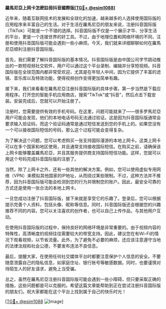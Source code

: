 **羅馬尼亞上网卡怎麽註冊抖音國際版[[TG💪+ @esim1088](https://t.me/s/esim1088)]**

近年来，随着互联网技术的发展和全球化的加速，越来越多的人选择使用国际版的应用程序来丰富自己的生活。对于生活在羅馬尼亞的朋友来说，注册抖音国际版（TikTok）可能是一个不错的选择。抖音国际版不仅是一个展示才华、分享生活的平台，更是一个连接世界的好工具。不过，由于地理位置和网络环境的不同，注册和使用抖音国际版可能会遇到一些小麻烦。今天，我们就来详细聊聊如何在羅馬尼亞顺利注册抖音国际版。

首先，我们需要了解抖音国际版的基本情况。抖音国际版是由中国公司字节跳动推出的一款短视频社交软件，用户可以通过这个平台录制、编辑并分享短视频。抖音国际版在全球范围内都非常受欢迎，尤其是在年轻人中间，因为它提供了丰富的滤镜、音乐库以及特效功能，使得视频创作变得更加简单有趣。

接下来，我们来看看在羅馬尼亞注册抖音国际版的具体步骤。第一步当然是下载应用程序。打开您的智能手机应用商店，搜索“TikTok”或“抖音”，然后点击下载安装。安装完成后，您就可以开始注册了。

注册时，您需要提供有效的手机号码。在这里，问题可能就来了——很多罗馬尼亞用户可能会发现，他们的本地电话号码无法通过验证。这是因为抖音国际版通常会要求输入验证码，而这个验证码通常是通过短信发送到您的手机上的。如果您没有一个可以接收国际短信的号码，那么这个过程可能会变得复杂。

为了解决这个问题，您可以考虑购买一张支持国际漫游的本地上网卡。这类上网卡可以在多个国家和地区使用，并且通常支持接收国际短信。在购买之前，请确保该上网卡能够覆盖羅馬尼亞，并且其服务提供商支持国际短信功能。这样，您就可以用这个号码完成抖音国际版的注册了。

当然，除了上网卡之外，还有一些其他的解决方案。例如，您可以使用虚拟专用网络（VPN）来模拟其他国家的IP地址，从而绕过某些限制。不过，这种方法并不推荐，因为抖音国际版可能会检测到您的行为并限制您的账户。因此，最安全可靠的方式还是使用一张合法的本地上网卡。

一旦您成功注册了抖音国际版，接下来就是享受它的乐趣了。登录后，您可以根据提示完善个人资料，包括头像、昵称等信息。同时，抖音国际版还会根据您的兴趣推荐不同的内容。您可以关注喜欢的创作者，也可以自己上传作品，与其他用户互动。

在使用抖音国际版的过程中，保持良好的网络环境是非常重要的。由于视频内容的特殊性，高清晰度的视频往往需要较大的带宽支持。因此，建议您在有Wi-Fi的情况下观看视频，以节省流量。此外，为了避免不必要的麻烦，还应该注意遵守当地的法律法规和社会公德，不要发布违法不良信息。

最后，提醒大家，在使用任何社交媒体平台时都要注意保护个人信息的安全。不要随意泄露自己的隐私信息，如家庭住址、银行账号等敏感数据。同时，也要谨慎对待陌生人的好友请求，避免上当受骗。

总之，虽然在羅馬尼亞注册抖音国际版可能会遇到一些小障碍，但只要采取正确的措施，这些问题都是可以克服的。希望这篇文章能帮助到正在尝试注册抖音国际版的朋友们。祝大家都能在这个平台上找到属于自己的快乐时光！

[[TG💪+ @esim1088](https://t.me/s/esim1088) ![Image](https://i.postimg.cc/4NQfJmqS/Snipaste-2025-05-13-00-14-12.png)]